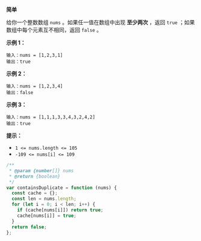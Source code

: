 **简单**

给你一个整数数组 `nums` 。如果任一值在数组中出现 **至少两次** ，返回 `true` ；如果数组中每个元素互不相同，返回 `false` 。

**示例 1：**

```
输入：nums = [1,2,3,1]
输出：true
```

**示例 2：**

```
输入：nums = [1,2,3,4]
输出：false
```

**示例 3：**

```
输入：nums = [1,1,1,3,3,4,3,2,4,2]
输出：true 
```

**提示：**

- `1 <= nums.length <= 105`
- `-109 <= nums[i] <= 109`

```js
/**
 * @param {number[]} nums
 * @return {boolean}
 */
var containsDuplicate = function (nums) {
  const cache = {};
  const len = nums.length;
  for (let i = 0; i < len; i++) {
    if (cache[nums[i]]) return true;
    cache[nums[i]] = true;
  }
  return false;
};
```

